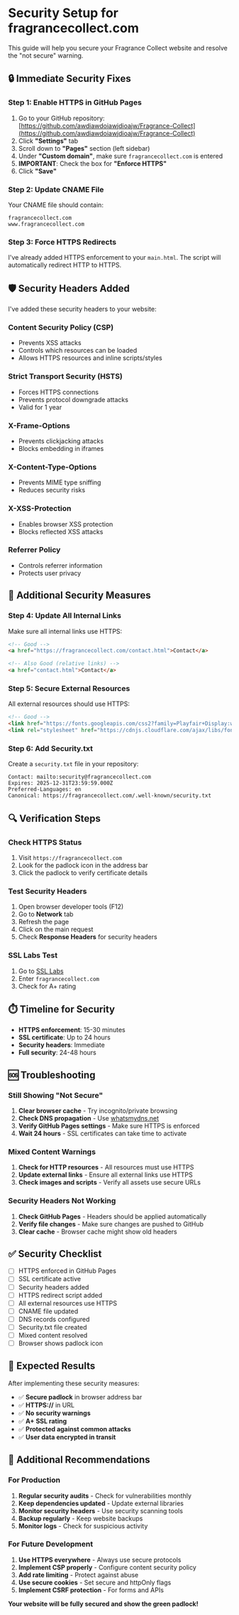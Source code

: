 # Security Setup for fragrancecollect.com

This guide will help you secure your Fragrance Collect website and resolve the "not secure" warning.

## 🔒 **Immediate Security Fixes**

### **Step 1: Enable HTTPS in GitHub Pages**

1. Go to your GitHub repository: [https://github.com/awdiawdoiawjdioajw/Fragrance-Collect](https://github.com/awdiawdoiawjdioajw/Fragrance-Collect)
2. Click **"Settings"** tab
3. Scroll down to **"Pages"** section (left sidebar)
4. Under **"Custom domain"**, make sure `fragrancecollect.com` is entered
5. **IMPORTANT**: Check the box for **"Enforce HTTPS"**
6. Click **"Save"**

### **Step 2: Update CNAME File**

Your CNAME file should contain:
```
fragrancecollect.com
www.fragrancecollect.com
```

### **Step 3: Force HTTPS Redirects**

I've already added HTTPS enforcement to your `main.html`. The script will automatically redirect HTTP to HTTPS.

## 🛡️ **Security Headers Added**

I've added these security headers to your website:

### **Content Security Policy (CSP)**
- Prevents XSS attacks
- Controls which resources can be loaded
- Allows HTTPS resources and inline scripts/styles

### **Strict Transport Security (HSTS)**
- Forces HTTPS connections
- Prevents protocol downgrade attacks
- Valid for 1 year

### **X-Frame-Options**
- Prevents clickjacking attacks
- Blocks embedding in iframes

### **X-Content-Type-Options**
- Prevents MIME type sniffing
- Reduces security risks

### **X-XSS-Protection**
- Enables browser XSS protection
- Blocks reflected XSS attacks

### **Referrer Policy**
- Controls referrer information
- Protects user privacy

## 🔧 **Additional Security Measures**

### **Step 4: Update All Internal Links**

Make sure all internal links use HTTPS:

```html
<!-- Good -->
<a href="https://fragrancecollect.com/contact.html">Contact</a>

<!-- Also Good (relative links) -->
<a href="contact.html">Contact</a>
```

### **Step 5: Secure External Resources**

All external resources should use HTTPS:

```html
<!-- Good -->
<link href="https://fonts.googleapis.com/css2?family=Playfair+Display:wght@400;500;600;700&family=Lato:wght@300;400;700&display=swap" rel="stylesheet">
<link rel="stylesheet" href="https://cdnjs.cloudflare.com/ajax/libs/font-awesome/6.0.0/css/all.min.css">
```

### **Step 6: Add Security.txt**

Create a `security.txt` file in your repository:

```
Contact: mailto:security@fragrancecollect.com
Expires: 2025-12-31T23:59:59.000Z
Preferred-Languages: en
Canonical: https://fragrancecollect.com/.well-known/security.txt
```

## 🔍 **Verification Steps**

### **Check HTTPS Status**
1. Visit `https://fragrancecollect.com`
2. Look for the padlock icon in the address bar
3. Click the padlock to verify certificate details

### **Test Security Headers**
1. Open browser developer tools (F12)
2. Go to **Network** tab
3. Refresh the page
4. Click on the main request
5. Check **Response Headers** for security headers

### **SSL Labs Test**
1. Go to [SSL Labs](https://www.ssllabs.com/ssltest/)
2. Enter `fragrancecollect.com`
3. Check for A+ rating

## ⏱️ **Timeline for Security**

- **HTTPS enforcement**: 15-30 minutes
- **SSL certificate**: Up to 24 hours
- **Security headers**: Immediate
- **Full security**: 24-48 hours

## 🆘 **Troubleshooting**

### **Still Showing "Not Secure"**

1. **Clear browser cache** - Try incognito/private browsing
2. **Check DNS propagation** - Use [whatsmydns.net](https://whatsmydns.net)
3. **Verify GitHub Pages settings** - Make sure HTTPS is enforced
4. **Wait 24 hours** - SSL certificates can take time to activate

### **Mixed Content Warnings**

1. **Check for HTTP resources** - All resources must use HTTPS
2. **Update external links** - Ensure all external links use HTTPS
3. **Check images and scripts** - Verify all assets use secure URLs

### **Security Headers Not Working**

1. **Check GitHub Pages** - Headers should be applied automatically
2. **Verify file changes** - Make sure changes are pushed to GitHub
3. **Clear cache** - Browser cache might show old headers

## ✅ **Security Checklist**

- [ ] HTTPS enforced in GitHub Pages
- [ ] SSL certificate active
- [ ] Security headers added
- [ ] HTTPS redirect script added
- [ ] All external resources use HTTPS
- [ ] CNAME file updated
- [ ] DNS records configured
- [ ] Security.txt file created
- [ ] Mixed content resolved
- [ ] Browser shows padlock icon

## 🎯 **Expected Results**

After implementing these security measures:

- ✅ **Secure padlock** in browser address bar
- ✅ **HTTPS://** in URL
- ✅ **No security warnings**
- ✅ **A+ SSL rating**
- ✅ **Protected against common attacks**
- ✅ **User data encrypted in transit**

## 🔐 **Additional Recommendations**

### **For Production**
1. **Regular security audits** - Check for vulnerabilities monthly
2. **Keep dependencies updated** - Update external libraries
3. **Monitor security headers** - Use security scanning tools
4. **Backup regularly** - Keep website backups
5. **Monitor logs** - Check for suspicious activity

### **For Future Development**
1. **Use HTTPS everywhere** - Always use secure protocols
2. **Implement CSP properly** - Configure content security policy
3. **Add rate limiting** - Protect against abuse
4. **Use secure cookies** - Set secure and httpOnly flags
5. **Implement CSRF protection** - For forms and APIs

**Your website will be fully secured and show the green padlock!** 